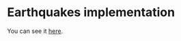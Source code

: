 <h1>Earthquakes implementation</h1>

You can see it [here](https://mildredgil.github.io/Earthquakes/).